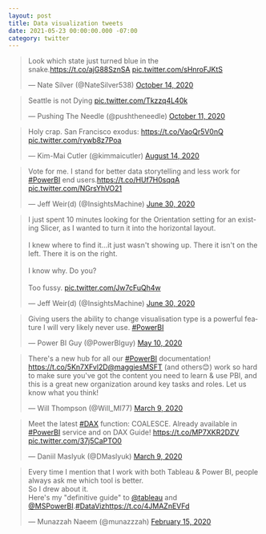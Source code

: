 ```yaml
---
layout: post
title: Data visualization tweets
date: 2021-05-23 00:00:00.000 -07:00
category: twitter
---
```


<script async src="https://platform.twitter.com/widgets.js" charset="utf-8"></script>

<blockquote class="twitter-tweet"><p lang="en" dir="ltr">Look which state just turned blue in the snake.<a href="https://t.co/ajG88SznSA">https://t.co/ajG88SznSA</a> <a href="https://t.co/sHnroFJKtS">pic.twitter.com/sHnroFJKtS</a></p>&mdash; Nate Silver (@NateSilver538) <a href="https://twitter.com/NateSilver538/status/1316443893332955137?ref_src=twsrc%5Etfw">October 14, 2020</a></blockquote>
<blockquote class="twitter-tweet"><p lang="en" dir="ltr">Seattle is not Dying <a href="https://t.co/Tkzzq4L40k">pic.twitter.com/Tkzzq4L40k</a></p>&mdash; Pushing The Needle (@pushtheneedle) <a href="https://twitter.com/pushtheneedle/status/1315400034989428736?ref_src=twsrc%5Etfw">October 11, 2020</a></blockquote>
<blockquote class="twitter-tweet"><p lang="en" dir="ltr">Holy crap. San Francisco exodus: <a href="https://t.co/VaoQr5V0nQ">https://t.co/VaoQr5V0nQ</a> <a href="https://t.co/rywb8z7Poa">pic.twitter.com/rywb8z7Poa</a></p>&mdash; Kim-Mai Cutler (@kimmaicutler) <a href="https://twitter.com/kimmaicutler/status/1294324060743061504?ref_src=twsrc%5Etfw">August 14, 2020</a></blockquote>
<blockquote class="twitter-tweet"><p lang="en" dir="ltr">Vote for me. I stand for better data storytelling and less work for <a href="https://twitter.com/hashtag/PowerBI?src=hash&amp;ref_src=twsrc%5Etfw">#PowerBI</a> end users.<a href="https://t.co/HUf7H0sqqA">https://t.co/HUf7H0sqqA</a> <a href="https://t.co/NGrsYhVO21">pic.twitter.com/NGrsYhVO21</a></p>&mdash; Jeff Weir(d) (@InsightsMachine) <a href="https://twitter.com/InsightsMachine/status/1277891929594671105?ref_src=twsrc%5Etfw">June 30, 2020</a></blockquote>
<blockquote class="twitter-tweet"><p lang="en" dir="ltr">I just spent 10 minutes looking for the Orientation setting for an existing Slicer, as I wanted to turn it into the horizontal layout. <br><br>I knew where to find it...it just wasn&#39;t showing up. There it isn&#39;t on the left. There it is on the right.<br><br>I know why. Do you? <br><br>Too fussy. <a href="https://t.co/Jw7cFuQh4w">pic.twitter.com/Jw7cFuQh4w</a></p>&mdash; Jeff Weir(d) (@InsightsMachine) <a href="https://twitter.com/InsightsMachine/status/1277884095129739264?ref_src=twsrc%5Etfw">June 30, 2020</a></blockquote>
<blockquote class="twitter-tweet"><p lang="en" dir="ltr">Giving users the ability to change visualisation type is a powerful feature I will very likely never use. <a href="https://twitter.com/hashtag/PowerBI?src=hash&amp;ref_src=twsrc%5Etfw">#PowerBI</a></p>&mdash; Power BI Guy (@PowerBIguy) <a href="https://twitter.com/PowerBIguy/status/1259445723390775296?ref_src=twsrc%5Etfw">May 10, 2020</a></blockquote>
<blockquote class="twitter-tweet"><p lang="en" dir="ltr">There&#39;s a new hub for all our <a href="https://twitter.com/hashtag/PowerBI?src=hash&amp;ref_src=twsrc%5Etfw">#PowerBI</a> documentation! <a href="https://t.co/5Kn7XFvl2D">https://t.co/5Kn7XFvl2D</a><a href="https://twitter.com/maggiesMSFT?ref_src=twsrc%5Etfw">@maggiesMSFT</a> (and others😊) work so hard to make sure you&#39;ve got the content you need to learn &amp; use PBI, and this is a great new organization around key tasks and roles. Let us know what you think!</p>&mdash; Will Thompson (@Will_MI77) <a href="https://twitter.com/Will_MI77/status/1237071935646732288?ref_src=twsrc%5Etfw">March 9, 2020</a></blockquote>
<blockquote class="twitter-tweet"><p lang="en" dir="ltr">Meet the latest <a href="https://twitter.com/hashtag/DAX?src=hash&amp;ref_src=twsrc%5Etfw">#DAX</a> function: COALESCE. Already available in <a href="https://twitter.com/hashtag/PowerBI?src=hash&amp;ref_src=twsrc%5Etfw">#PowerBI</a> service and on DAX Guide! <a href="https://t.co/MP7XKR2DZV">https://t.co/MP7XKR2DZV</a> <a href="https://t.co/37j5CaPTO0">pic.twitter.com/37j5CaPTO0</a></p>&mdash; Daniil Maslyuk (@DMaslyuk) <a href="https://twitter.com/DMaslyuk/status/1236961625870987264?ref_src=twsrc%5Etfw">March 9, 2020</a></blockquote>
<blockquote class="twitter-tweet"><p lang="en" dir="ltr">Every time I mention that I work with both Tableau &amp; Power BI, people always ask me which tool is better.<br>So I drew about it.<br>Here&#39;s my &quot;definitive guide&quot; to <a href="https://twitter.com/tableau?ref_src=twsrc%5Etfw">@tableau</a> and <a href="https://twitter.com/MSPowerBI?ref_src=twsrc%5Etfw">@MSPowerBI</a>.<a href="https://twitter.com/hashtag/DataViz?src=hash&amp;ref_src=twsrc%5Etfw">#DataViz</a><a href="https://t.co/4JMAZnEVFd">https://t.co/4JMAZnEVFd</a></p>&mdash; Munazzah Naeem (@munazzzah) <a href="https://twitter.com/munazzzah/status/1228751525973053440?ref_src=twsrc%5Etfw">February 15, 2020</a></blockquote>
